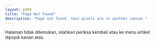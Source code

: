 ```yaml
---
layout: p404
title: "Page Not Found"
description: "Page not found. Your pixels are in another canvas."
---
```


Halaman tidak ditemukan, silahkan periksa kembali atau ke menu artikel dipojok kanan atas.
